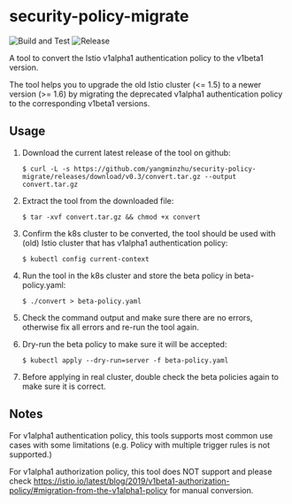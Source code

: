 # security-policy-migrate

![Build and Test](https://github.com/yangminzhu/security-policy-migrate/workflows/Build/badge.svg)
![Release](https://github.com/yangminzhu/security-policy-migrate/workflows/Release/badge.svg)

A tool to convert the Istio v1alpha1 authentication policy to the v1beta1 version.

The tool helps you to upgrade the old Istio cluster (<= 1.5) to a newer version (>= 1.6) by migrating the deprecated
v1alpha1 authentication policy to the corresponding v1beta1 versions.

## Usage

1. Download the current latest release of the tool on github:

    ```console
    $ curl -L -s https://github.com/yangminzhu/security-policy-migrate/releases/download/v0.3/convert.tar.gz --output convert.tar.gz
    ```

1. Extract the tool from the downloaded file:

    ```console
    $ tar -xvf convert.tar.gz && chmod +x convert
    ```

1. Confirm the k8s cluster to be converted, the tool should be used with (old) Istio cluster that has v1alpha1 authentication policy:

    ```console
    $ kubectl config current-context
    ```

1. Run the tool in the k8s cluster and store the beta policy in beta-policy.yaml:

    ```console
    $ ./convert > beta-policy.yaml
    ```

1. Check the command output and make sure there are no errors, otherwise fix all errors and re-run the tool again.

1. Dry-run the beta policy to make sure it will be accepted:

    ```console
    $ kubectl apply --dry-run=server -f beta-policy.yaml
    ```

1. Before applying in real cluster, double check the beta policies again to make sure it is correct.

## Notes

For v1alpha1 authentication policy, this tools supports most common use cases with some limitations (e.g. Policy with
multiple trigger rules is not supported.)

For v1alpha1 authorization policy, this tool does NOT support and please check https://istio.io/latest/blog/2019/v1beta1-authorization-policy/#migration-from-the-v1alpha1-policy
for manual conversion.
